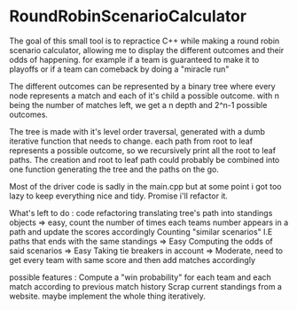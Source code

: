 # RoundRobinScenarioCalculator
The goal of this small tool is to repractice C++ while making a round robin scenario calculator, allowing me to display the different outcomes and their odds of happening. 
for example if a team is guaranteed to make it to playoffs or if a team can comeback by doing a "miracle run" 

The different outcomes can be represented by a binary tree where every node represents a match and each of it's child a possible outcome. 
with n being the number of matches left, we get a n depth and 2^n-1 possible outcomes.

The tree is made with it's level order traversal, generated with a dumb iterative function that needs to change. 
each path from root to leaf represents a possible outcome, so we recursively print all the root to leaf paths.
The creation and root to leaf path could probably be combined into one function generating the tree and the paths on the go. 

Most of the driver code is sadly in the main.cpp but at some point i got too lazy to keep everything nice and tidy. Promise i'll refactor it. 

What's left to do : 
code refactoring
translating tree's path into standings objects => easy, count the number of times each teams number appears in a path and update the scores accordingly
Counting "similar scenarios" I.E paths that ends with the same standings => Easy
Computing the odds of said scenarios => Easy 
Taking tie breakers in account => Moderate, need to get every team with same score and then add matches accordingly

possible features :
Compute a "win probability" for each team and each match according to previous match history 
Scrap current standings from a website.
maybe implement the whole thing iteratively. 
